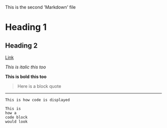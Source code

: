 This is the second 'Markdown' file
# Heading 1
## Heading 2
[Link](https://github.com/a-vidhawan)


*This is italic*   _this too_

**This is bold**  __this too__

> Here is a block quote

---

`This is how code is displayed`

```
This is 
how a 
code block
would look
```
